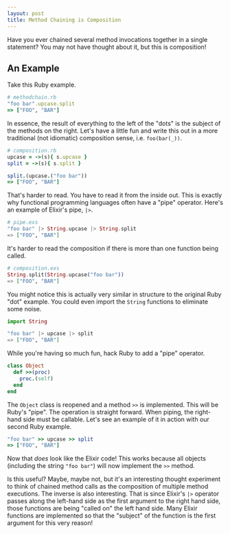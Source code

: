 ```yaml
---
layout: post
title: Method Chaining is Composition
---
```


Have you ever chained several method invocations together in a single statement?
You may not have thought about it, but this is composition!

## An Example

Take this Ruby example.

```ruby
# methodchain.rb
"foo bar".upcase.split
=> ["FOO", "BAR"]
```

In essence, the result of everything to the left of the "dots" is the subject of the methods on the right.
Let's have a little fun and write this out in a more traditional (not idiomatic) composition sense, i.e. `foo(bar(_))`.

```ruby
# composition.rb
upcase = ->(s){ s.upcase }
split = ->(s){ s.split }

split.(upcase.("foo bar"))
=> ["FOO", "BAR"]
```

That's harder to read.
You have to read it from the inside out.
This is exactly why functional programming languages often have a "pipe" operator.
Here's an example of Elixir's pipe, `|>`.

```elixir
# pipe.exs
"foo bar" |> String.upcase |> String.split
=> ["FOO", "BAR"]
```

It's harder to read the composition if there is more than one function being called.

```elixir
# composition.exs
String.split(String.upcase("foo bar"))
=> ["FOO", "BAR"]
```

You might notice this is actually very similar in structure to the original Ruby "dot" example.
You could even import the `String` functions to eliminate some noise.

```elixir
import String

"foo bar" |> upcase |> split
=> ["FOO", "BAR"]
```

While you're having so much fun, hack Ruby to add a "pipe" operator.

```ruby
class Object
  def >>(proc)
    proc.(self)
  end
end
```

The `Object` class is reopened and a method `>>` is implemented.
This will be Ruby's "pipe".
The operation is straight forward.
When piping, the right-hand side must be callable.
Let's see an example of it in action with our second Ruby example.

```ruby
"foo bar" >> upcase >> split
=> ["FOO", "BAR"]
```

Now that _does_ look like the Elixir code!
This works because all objects (including the string `"foo bar"`) will now implement the `>>` method.

Is this useful?
Maybe, maybe not, but it's an interesting thought experiment to think of chained method calls as the composition of multiple method executions.
The inverse is also interesting.
That is since Elixir's `|>` operator passes along the left-hand side as the first argument to the right hand side, those functions are being "called on" the left hand side.
Many Elixir functions are implemented so that the "subject" of the function is the first argument for this very reason!
